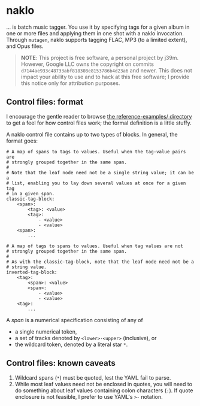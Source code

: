 # naklo

... is batch music tagger. You use it by specifying tags for a given
album in one or more files and applying them in one shot with a naklo
invocation. Through `mutagen`, naklo supports tagging FLAC, MP3 (to a
limited extent), and Opus files.

> **NOTE**: This project is free software, a personal project by j39m.
> However, Google LLC owns the copyright on commits
> `d7144ae933c48733abf818308e8153786b4d23a6` and newer. This does not
> impact your ability to use and to hack at this free software; I
> provide this notice only for attribution purposes.

## Control files: format

I encourage the gentle reader to browse
[the reference-examples/ directory](reference-examples/) to get a feel
for how control files work; the formal definition is a little stuffy.

A naklo control file contains up to two types of blocks. In general,
the format goes:

```
# A map of spans to tags to values. Useful when the tag-value pairs are
# strongly grouped together in the same span.
#
# Note that the leaf node need not be a single string value; it can be a
# list, enabling you to lay down several values at once for a given tag
# in a given span.
classic-tag-block:
    <span>:
        <tag>: <value>
        <tag>:
            - <value>
            - <value>
    <span>:
        ...

# A map of tags to spans to values. Useful when tag values are not
# strongly grouped together in the same span.
#
# As with the classic-tag-block, note that the leaf node need not be a
# string value.
inverted-tag-block:
    <tag>:
        <span>: <value>
        <span>:
            - <value>
            - <value>
    <tag>:
        ...
```

A *span* is a numerical specification consisting of any of

*   a single numerical token,
*   a set of tracks denoted by `<lower>-<upper>` (inclusive), or
*   the wildcard token, denoted by a literal star `*`.

## Control files: known caveats

1.  Wildcard spans (`*`) must be quoted, lest the YAML fail to parse.
1.  While most leaf values need not be enclosed in quotes, you will need
    to do something about leaf values containing colon characters (`:`).
    If quote enclosure is not feasible, I prefer to use YAML's `>-`
    notation.
